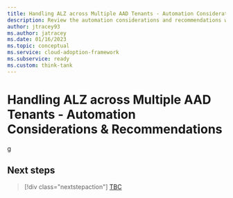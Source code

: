```yaml
---
title: Handling ALZ across Multiple AAD Tenants - Automation Considerations & Recommendations
description: Review the automation considerations and recommendations when handling multiple Azure AD Tenants alongside Azure Landing Zones
author: jtracey93
ms.author: jatracey
ms.date: 01/16/2023
ms.topic: conceptual
ms.service: cloud-adoption-framework
ms.subservice: ready
ms.custom: think-tank
---
```


# Handling ALZ across Multiple AAD Tenants - Automation Considerations & Recommendations

g

## Next steps

> [!div class="nextstepaction"]
> [TBC](TBC.md)